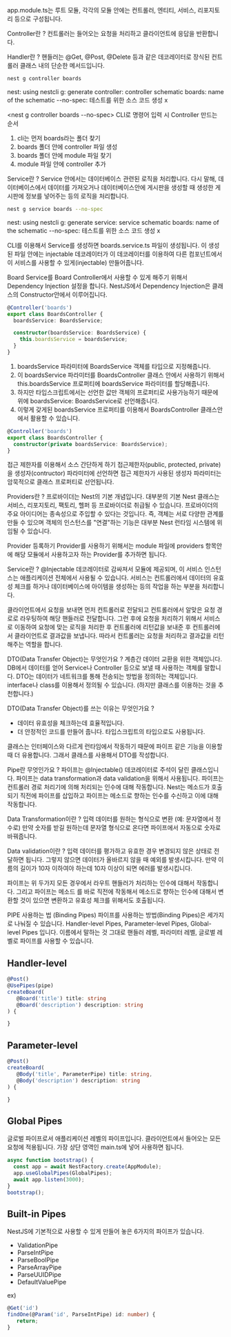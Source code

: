 app.module.ts는 루트 모듈, 각각의 모듈 안에는 컨트롤러, 엔티티, 서비스, 리포지토리 등으로 구성됩니다.

Controller란 ?
컨트롤러는 들어오는 요청을 처리하고 클라이언트에 응답을 반환합니다.

Handler란 ?
핸들러는 @Get, @Post, @Delete 등과 같은 데코레이터로 장식된 컨트롤러 클래스 내의 단순한 메서드입니다.

```bash
nest g controller boards
```

nest: using nestcli
g: generate
controller: controller schematic
boards: name of the schematic
--no-spec: 테스트를 위한 소스 코드 생성 x

<nest g controller boards --no-spec>
CLI로 명령어 입력 시 Controller 만드는 순서

1. cli는 먼저 boards라는 폴더 찾기
2. boards 폴더 안에 controller 파일 생성
3. boards 폴더 안에 module 파일 찾기
4. module 파일 안에 controller 추가

Service란 ?
Service 안에서는 데이터베이스 관련된 로직을 처리합니다. 다시 말해, 데이터베이스에서 데이터를 가져오거나
데이터베이스안에 게시판을 생성할 때 생성한 게시판에 정보를 넣어주는 등의 로직을 처리합니다.

```bash
nest g service boards --no-spec
```

nest: using nestcli
g: generate
service: service schematic
boards: name of the schematic
--no-spec: 테스트를 위한 소스 코드 생성 x

CLI를 이용해서 Service를 생성하면 boards.service.ts 파일이 생성됩니다.
이 생성된 파일 안에는 injectable 데코레이터가 이 데코레이터를 이용하여 다른 컴포넌트에서
이 서비스를 사용할 수 있게(injectable) 만들어줍니다.

Board Service를 Board Controller에서 사용할 수 있게 해주기 위해서 Dependency Injection 설정을 합니다.
NestJS에서 Dependency Injection은 클래스의 Constructor안에서 이루어집니다.

```typescript
@Controller('boards')
export class BoardsController {
  boardsService: BoardsService;

  constructor(boardsService: BoardsService) {
    this.boardsService = boardsService;
  }
}
```

1. boardsService 파라미터에 BoardsService 객체를 타입으로 지정해줍니다.
2. 이 boardsService 파라미터를 BoardsController 클래스 안에서 사용하기 위해서
   this.boardsService 프로퍼티에 boardsService 파라미터를 할당해줍니다.
3. 하지만 타입스크립트에서는 선언한 값만 객체의 프로퍼티로 사용가능하기 때문에 위에 boardsService:
   BoardsService로 선언해줍니다.
4. 이렇게 갖게된 boardsService 프로퍼티를 이용해서 BoardsController 클래스안에서 활용할 수 있습니다.

```typescript
@Controller('boards')
export class BoardsController {
  constructor(private boardsService: BoardsService);
}
```

접근 제한자를 이용해서 소스 간단하게 하기
접근제한자(public, protected, private)을 생성자(contructor) 파라미터에 선언하면 접근 제한자가
사용된 생성자 파라미터는 암묵적으로 클래스 프로퍼티로 선언됩니다.

Providers란 ?
프로바이더는 Nest의 기본 개념입니다. 대부분의 기본 Nest 클래스는 서비스, 리포지토리, 팩토리, 헬퍼 등
프로바이더로 취급될 수 있습니다. 프로바이더의 주요 아이디어는 종속성으로 주입할 수 있다는 것입니다. 즉,
객체는 서로 다양한 관계를 만들 수 있으며 객체의 인스턴스를 "연결"하는 기능은 대부분 Nest 런타임 시스템에
위임될 수 있습니다.

Provider 등록하기
Provider를 사용하기 위해서는 module 파일에 providers 항목안에 해당 모듈에서 사용하고자 하는 Provider를 추가하면 됩니다.

Service란 ?
@Injectable 데코레이터로 감싸져서 모듈에 제공되며, 이 서비스 인스턴스는 애플리케이션 전체에서 사용될 수 있습니다. 서비스는 컨트롤러에서 데이터의 유효성 체크를 하거나 데이터베이스에 아이템을 생성하는 등의 작업을 하는 부분을 처리합니다.

클라이언트에서 요청을 보내면 먼저 컨트롤러로 전달되고 컨트롤러에서 알맞은 요청 경로로 라우팅하여 해당 핸들러로 전달합니다. 그런 후에 요청을 처리하기 위해서 서비스로 이동하여 요청에 맞는 로직을 처리한 후 컨트롤러에 리턴값을 보내준 후 컨트롤러에서 클라이언트로 결과값을 보냅니다. 따라서 컨트롤러는 요청을 처리하고 결과값을 리턴해주는 역할을 합니다.

DTO(Data Transfer Object)는 무엇인가요 ?
계층간 데이터 교환을 위한 객체입니다. DB에서 데이터를 얻어 Service나 Controller 등으로 보낼 때 사용하는 객체를 말합니다. DTO는 데이터가 네트워크를 통해 전송되는 방법을 정의하는 객체입니다. interface나 class를 이용해서 정의될 수 있습니다. (하지만 클래스를 이용하는 것을 추천합니다.)

DTO(Data Transfer Object)를 쓰는 이유는 무엇인가요 ?

- 데이터 유효성을 체크하는데 효율적입니다.
- 더 안정적인 코드를 만들어 줍니다. 타입스크립트의 타입으로도 사용됩니다.

클래스는 인터페이스와 다르게 런타임에서 작동하기 때문에 파이프 같은 기능을 이용할 때 더 유용합니다. 그래서 클래스를 사용해서 DTO를 작성합니다.

Pipe란 무엇인가요 ?
파이프는 @Injectable() 데코레이터로 주석이 달린 클래스입니다.
파이프는 data transformation과 data validation을 위해서 사용됩니다.
파이프는 컨트롤러 경로 처리기에 의해 처리되는 인수에 대해 작동합니다.
Nest는 메소드가 호출되기 직전에 파이프를 삽입하고 파이프는 메소드로 향하는 인수를 수신하고 이에 대해 작동합니다.

Data Transformation이란 ?
입력 데이터를 원하는 형식으로 변환 (예: 문자열에서 정수로)
만약 숫자를 받길 원하는데 문자열 형식으로 온다면 파이프에서 자동으로 숫자로 바꿔줍니다.

Data validation이란 ?
입력 데이터를 평가하고 유효한 경우 변경되지 않은 상태로 전달하면 됩니다. 그렇지 않으면 데이터가 올바르지 않을 때 예외를 발생시킵니다. 만약 이름의 길이가 10자 이하여야 하는데 10자 이상이 되면 에러를 발생시킵니다.

파이프는 위 두가지 모든 경우에서 라우트 핸들러가 처리하는 인수에 대해서 작동합니다. 그리고 파이프는 메소드 를 바로 직전에 작동해서 메소드로 향하는 인수에 대해서 변환할 것이 있으면 변환하고 유효성 체크를 위해서도 호출됩니다.

PIPE 사용하는 법 (Binding Pipes)
파이프를 사용하는 방법(Binding Pipes)은 세가지로 나눠질 수 있습니다. Handler-level Pipes, Parameter-level Pipes, Global-level Pipes 입니다. 이름에서 말하는 것 그대로 핸들러 레벨, 파라미터 레벨, 글로벌 레벨로 파이프를 사용할 수 있습니다.

## Handler-level

```typescript
@Post()
@UsePipes(pipe)
createBoard(
   @Board('title') title: string
   @Board('description') description: string
) {

}
```

## Parameter-level

```typescript
@Post()
createBoard(
   @Body('title', ParameterPipe) title: string,
   @Body('description') description: string
) {

}
```

## Global Pipes

글로벌 파이프로서 애플리케이션 레벨의 파이프입니다.
클라이언트에서 들어오는 모든 요청에 적용됩니다.
가장 상단 영역인 main.ts에 넣어 사용하면 됩니다.

```typescript
async function bootstrap() {
  const app = await NestFactory.create(AppModule);
  app.useGlobalPipes(GlobalPipes);
  await app.listen(3000);
}
bootstrap();
```

## Built-in Pipes

NestJS에 기본적으로 사용할 수 있게 만들어 놓은 6가지의 파이프가 있습니다.

- ValidationPipe
- ParseIntPipe
- ParseBoolPipe
- ParseArrayPipe
- ParseUUIDPipe
- DefaultValuePipe

ex)

```typescript
@Get('id')
findOne(@Param('id', ParseIntPipe) id: number) {
   return;
}
```
